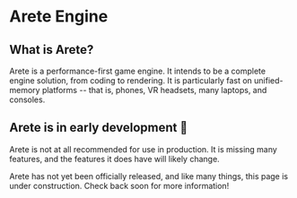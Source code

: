 # Arete Engine

## What is Arete?

Arete is a performance-first game engine. It intends to be a complete engine solution, from coding to rendering. It is particularly fast on unified-memory platforms -- that is, phones, VR headsets, many laptops, and consoles.

## Arete is in early development 🚧

Arete is not at all recommended for use in production. It is missing many features, and the features it does have will likely change. 

Arete has not yet been officially released, and like many things, this page is under construction. Check back soon for more information!

